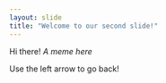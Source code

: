 ```yaml
---
layout: slide
title: "Welcome to our second slide!"
---
```

Hi there! *A meme here*

Use the left arrow to go back!
